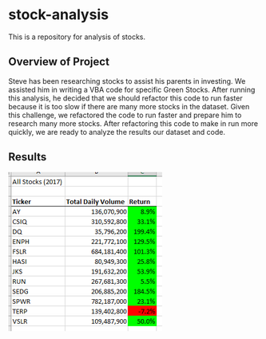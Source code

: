 # stock-analysis
This is a repository for analysis of stocks.

## Overview of Project 
Steve has been researching stocks to assist his parents in investing. We assisted him in writing a VBA code for specific Green Stocks. After running this analysis, he decided that we should refactor this code to run faster because it is too slow if there are many more stocks in the dataset. Given this challenge, we refactored the code to run faster and prepare him to research many more stocks. After refactoring this code to make in run more quickly, we are ready to analyze the results our dataset and code.

## Results
![](Stock_Results_2017.PNG)
